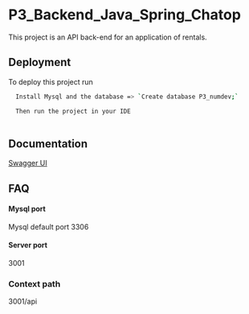# P3_Backend_Java_Spring_Chatop

This project is an API back-end for an application of rentals. 




## Deployment

To deploy this project run

```bash
  Install Mysql and the database => `Create database P3_numdev;`

  Then run the project in your IDE
   
```


## Documentation

[Swagger UI](http://localhost:3001/api/swagger-ui/index.html)


## FAQ

#### Mysql port

Mysql default port 3306  

#### Server port
3001

### Context path 
3001/api





